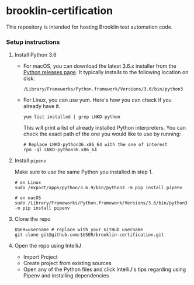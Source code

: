 # brooklin-certification
This repository is intended for hosting Brooklin test automation code.

### Setup instructions
1. Install Python 3.6

    - For macOS, you can download the latest 3.6.x installer from the [Python releases page](https://www.python.org/downloads/mac-osx/). It typically installs to the following location on disk:
        ```shell script
        /Library/Frameworks/Python.framework/Versions/3.6/bin/python3
        ```
    - For Linux, you can use yum. Here's how you can check if you already have it.
        ```shell script
        yum list installed | grep LNKD-python
        ```
        This will print a list of already installed Python interpreters. You can check the exact path of the one
        you would like to use by running:
        ```shell script
        # Replace LNKD-python36.x86_64 with the one of interest
        rpm -ql LNKD-python36.x86_64
        ```

2. Install `pipenv`

    Make sure to use the same Python you installed in step 1.
    ```shell script
    # on Linux
    sudo /export/apps/python/3.6.9/bin/python3 -m pip install pipenv
    
    # on macOS
    sudo /Library/Frameworks/Python.framework/Versions/3.6/bin/python3 -m pip install pipenv
    ```

3. Clone the repo 
   ```shell script
   USER=username # replace with your GitHub username
   git clone git@github.com:$USER/brooklin-certification.git
   ```
   
4. Open the repo using IntelliJ
   - Import Project
   - Create project from existing sources
   - Open any of the Python files and click IntelliJ's tips regarding using Pipenv and installing dependencies
